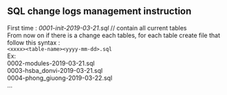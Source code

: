 ## SQL change logs management instruction
First time : *0001-init-2019-03-21.sql* // contain all current tables  
From now on if there is a change each tables, for each table create file that follow this syntax :  
```<xxxx><table-name><yyyy-mm-dd>.sql```  
Ex:    
0002-modules-2019-03-21.sql  
0003-hsba_donvi-2019-03-21.sql  
0004-phong_giuong-2019-03-22.sql  
...  
